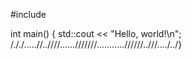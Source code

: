 #include <iostream>

int main() {
    std::cout << "Hello, world!\n";
/././.....//..////......///////...........//////..///..../../}
